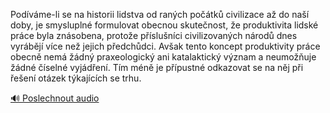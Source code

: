 
Podíváme-li se na historii lidstva od raných počátků civilizace až do naší doby, je smysluplné formulovat obecnou skutečnost, že produktivita lidské práce byla znásobena, protože příslušníci civilizovaných národů dnes vyrábějí více než jejich předchůdci. Avšak tento koncept produktivity práce obecně nemá žádný praxeologický ani katalaktický význam a neumožňuje žádné číselné vyjádření. Tím méně je přípustné odkazovat se na něj při řešení otázek týkajících se trhu.

[🔊 Poslechnout audio](/data/7-paragraphs/audio/chapter_108/para_004-Podvme-li-se-na-historii-lidstva-od-ranch-pot.mp3)
